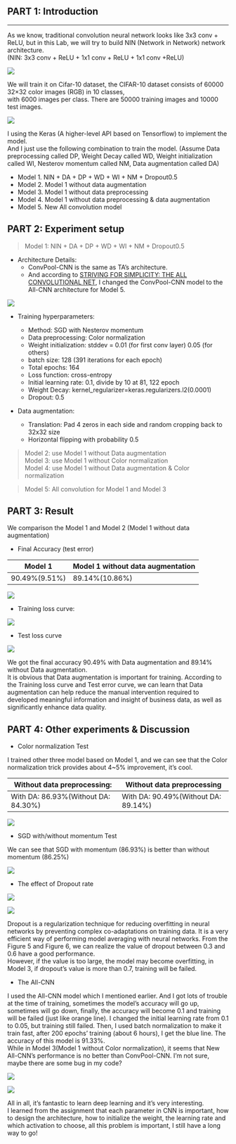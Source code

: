 
## PART 1: Introduction
---

As we know, traditional convolution neural network looks like 3x3 conv + ReLU, but in this Lab, we will try to build NIN (Network in Network) network architecture.   
(NIN: 3x3 conv + ReLU + 1x1 conv + ReLU + 1x1 conv +ReLU)

![][1]

We will train it on Cifar-10 dataset, the CIFAR-10 dataset consists of 60000 32×32 color images (RGB) in 10 classes,   
with 6000 images per class. There are 50000 training images and 10000 test images. 

![][2]

I using the Keras (A higher-level API based on Tensorflow) to implement the model.   
And I just use the following combination to train the model. (Assume Data preprocessing called DP, Weight Decay called WD, Weight initialization called WI, Nesterov momentum called NM, Data augmentation called DA)


- Model 1.  NIN + DA + DP + WD + WI + NM + Dropout0.5
- Model 2.  Model 1 without data augmentation 
- Model 3.  Model 1 without data preprocessing 
- Model 4.  Model 1 without data preprocessing & data augmentation
- Model 5.  New All convolution model


## PART 2: Experiment setup


> Model 1: NIN + DA + DP + WD + WI + NM + Dropout0.5

- Architecture Details:  
    - ConvPool-CNN is the same as TA’s architecture. 
    - And according to [STRIVING FOR SIMPLICITY: THE ALL CONVOLUTIONAL NET][3], I changed the ConvPool-CNN  model to the All-CNN architecture for Model 5.


![][4]

- Training hyperparameters:
    - Method: SGD with Nesterov momentum 
    - Data preprocessing: Color normalization
    - Weight initialization: stddev = 0.01 (for first conv layer)  0.05 (for others)
    - batch size: 128 (391 iterations for each epoch)
    - Total epochs: 164
    - Loss function: cross-entropy
    - Initial learning rate: 0.1, divide by 10 at 81, 122 epoch
    - Weight Decay: kernel_regularizer=keras.regularizers.l2(0.0001)
    - Dropout: 0.5 

- Data augmentation: 
    - Translation: Pad 4 zeros in each side and random cropping back to 32x32 size 
    - Horizontal flipping with probability 0.5

> Model 2: use Model 1 without Data augmentation  
> Model 3: use Model 1 without Color normalization  
> Model 4: use Model 1 without Data augmentation & Color normalization  

> Model 5: All convolution for Model 1 and Model 3


## PART 3: Result

We comparison the Model 1 and Model 2 (Model 1 without data augmentation)

- Final Accuracy (test error)

| Model 1 | Model 1 without data augmentation | 
| ------| ------ |
| 90.49%(9.51%) | 89.14%(10.86%) |

![][5]

- Training loss curve:

![][6]

- Test loss curve

![][7]

We got the final accuracy 90.49% with Data augmentation and 89.14% without Data augmentation.   
It is obvious that Data augmentation is important for training. According to the Training loss curve and Test error curve, we can learn that Data augmentation can help reduce the manual intervention required to developed meaningful information and insight of business data, as well as significantly enhance data quality.


## PART 4: Other experiments & Discussion

- Color normalization Test

I trained other three model based on Model 1, and we can see that the Color normalization trick provides about 4~5% improvement, it’s cool.

| Without data preprocessing: | Without data preprocessing | 
| ------| ------ |
|  With DA: 86.93%(Without DA: 84.30%) | With DA: 90.49%(Without DA:  89.14%) |

![][8]


- SGD with/without momentum Test

We can see that SGD with momentum (86.93%) is better than without momentum (86.25%)

![][9]

- The effect of Dropout rate

![][10]

![][11]

Dropout is a regularization technique for reducing overfitting in neural networks by preventing complex co-adaptations on training data. It is a very efficient way of performing model averaging with neural networks. From the Figure 5 and Figure 6, we can realize the value of dropout between 0.3 and 0.6 have a good performance.   
However, if the value is too large, the model may become overfitting, in Model 3, if dropout’s value is more than 0.7, training will be failed. 


- The All-CNN

I used the All-CNN model which I mentioned earlier. And I got lots of trouble at the time of training, sometimes the model’s accuracy will go up, sometimes will go down, finally, the accuracy will become 0.1 and training will be failed (just like orange line). I changed the initial learning rate from 0.1 to 0.05, but training still failed. Then, I used batch normalization to make it train fast, after 200 epochs’ training (about 6 hours), I get the blue line. The accuracy of this model is 91.33%.  
While in Model 3(Model 1 without Color normalization), it seems that New All-CNN’s performance is no better than ConvPool-CNN. I’m not sure, maybe there are some bug in my code?

![][12]

![][13]

All in all, it’s fantastic to learn deep learning and it’s very interesting.   
I learned from the assignment that each parameter in CNN is important, how to design the architecture, how to initialize the weight, the learning rate and which activation to choose, all this problem is important, I still have a long way to go!


  [1]: http://7xi3e9.com1.z0.glb.clouddn.com/Picture1.png
  [2]: http://7xi3e9.com1.z0.glb.clouddn.com/Picture2.png
  [3]: https://arxiv.org/pdf/1412.6806.pdf
  [4]: http://7xi3e9.com1.z0.glb.clouddn.com/ALLCNN.png
  [5]: http://7xi3e9.com1.z0.glb.clouddn.com/Picture3.png
  [6]: http://7xi3e9.com1.z0.glb.clouddn.com/Picture4.png
  [7]: http://7xi3e9.com1.z0.glb.clouddn.com/Picture5.png
  [8]: http://7xi3e9.com1.z0.glb.clouddn.com/Picture6.png
  [9]: http://7xi3e9.com1.z0.glb.clouddn.com/Picture7.png
  [10]: http://7xi3e9.com1.z0.glb.clouddn.com/Picture8.png
  [11]: http://7xi3e9.com1.z0.glb.clouddn.com/Picture9.png
  [12]: http://7xi3e9.com1.z0.glb.clouddn.com/Picture10.png
  [13]: http://7xi3e9.com1.z0.glb.clouddn.com/Picture11.png
